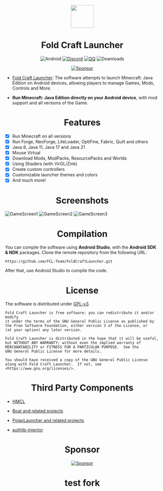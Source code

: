 <div align="center">
    <img width="75" src="/FCL/src/main/res/drawable/img_app.png"></img>
</div>

<h1 align="center">Fold Craft Launcher</h1>

<div align="center">

![Android](https://img.shields.io/badge/Android-3DDC84?style=for-the-badge&logo=android&logoColor=white)
[![Discord](https://img.shields.io/badge/Discord-4903FC?style=for-the-badge&logo=discord&logoColor=white)](https://discord.gg/ffhvuXTwyV)
[![QQ](https://img.shields.io/badge/QQ-4903FC?style=for-the-badge&logoColor=white)](http://qm.qq.com/cgi-bin/qm/qr?_wv=1027&k=LwxydGEvBZJnn09sXOjkQo9tuuLcYwx5&authKey=seyY5pPUCIHMWS5FqVryq926T0G2GarSXetpxxV9DJxBVt%2FPcg1vxN%2F%2FXpsCowyk&noverify=0&group_code=762054349)
![Downloads](https://img.shields.io/github/downloads/FCL-Team/FoldCraftLauncher/total?color=green&style=for-the-badge)

[![Sponsor](https://img.shields.io/badge/sponsor-30363D?style=for-the-badge&logo=GitHub-Sponsors&logoColor=#EA4AAA)](https://afdian.com/@tungs)

</div>

- [Fold Craft Launcher](https://fcl-team.github.io/):
  The software attempts to launch Minecraft: Java Edition on Android devices, allowing players to manage Games, Mods, Controls and More.

- **Run Minecraft: Java Edition directly on your Android device**, with mod support and all versions of the Game.

<h1 align="center">Features</h1>

- [x] Run Minecraft on all versions
- [x] Run Forge, NeoForge, LiteLoader, OptiFine, Fabric, Quilt and others
- [x] Java 8, Java 11, Java 17 and Java 21
- [x] Mouse Virtual
- [x] Download Mods, ModPacks, ResourcePacks and Worlds
- [x] Using Shaders (with VirGL/Zink)
- [x] Create custom controllers
- [x] Customizable launcher themes and colors
- [x] And much more!

<h1 align="center">Screenshots</h1>

![GameScreen1](/.github/images/ui_main_light.jpg)
![GameScreen2](/.github/images/ui_main_dark.jpg)
![GameScreen3](/.github/images/game.jpg)

<h1 align="center">Compilation</h1>

You can compile the software using **Android Studio**, with the **Android SDK & NDK** packages.
Clone the remote repository from the following URL:
```
https://github.com/FCL-Team/FoldCraftLauncher.git
```
After that, use Android Studio to compile the code.

<h1 align="center">License</h1>

The software is distributed under [GPL-v3](https://www.gnu.org/licenses/gpl-3.0.html).
```
Fold Craft Launcher is free software: you can redistribute it and/or modify
it under the terms of the GNU General Public License as published by
the Free Software Foundation, either version 3 of the License, or
(at your option) any later version.

Fold Craft Launcher is distributed in the hope that it will be useful,
but WITHOUT ANY WARRANTY; without even the implied warranty of
MERCHANTABILITY or FITNESS FOR A PARTICULAR PURPOSE.  See the
GNU General Public License for more details.

You should have received a copy of the GNU General Public License
along with Fold Craft Launcher.  If not, see <https://www.gnu.org/licenses/>.
```

<h1 align="center">Third Party Components</h1>

- [HMCL](https://github.com/HMCL-dev/HMCL)

- [Boat and related projects](https://github.com/AOF-Dev/Boat)

- [PojavLauncher and related projects](https://github.com/PojavLauncherTeam/PojavLauncher)

- [authlib-injector](https://github.com/yushijinhun/authlib-injector)

<h1 align="center">Sponsor</h1>

<div align="center">

[![Sponsor](https://img.shields.io/badge/sponsor-30363D?style=for-the-badge&logo=GitHub-Sponsors&logoColor=#EA4AAA)](https://afdian.com/@tungs)

</div>

<h1 align="center">test fork